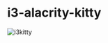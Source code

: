 # i3-alacrity-kitty


![i3kitty](https://github.com/KermitPurple96/i3-kitty/assets/103221169/a840c860-907b-439b-987a-a94c4e98a7f4)
